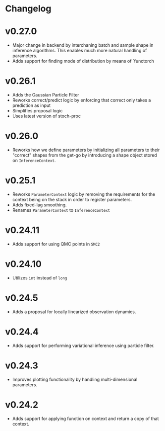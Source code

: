 # Changelog

# v0.27.0
 - Major change in backend by interchaning batch and sample shape in inference algorithms. This enables much more natural handling of parameters.
 - Adds support for finding mode of distribution by means of `functorch

# v0.26.1
 - Adds the Gaussian Particle Filter
 - Reworks correct/predict logic by enforcing that correct only takes a prediction as input
 - Simplifies proposal logic
 - Uses latest version of stoch-proc

# v0.26.0
 - Reworks how we define parameters by initializing all parameters to their "correct" shapes from the get-go by introducing a shape object stored on `InferenceContext`.

# v0.25.1
 - Reworks `ParameterContext` logic by removing the requirements for the context being on the stack in order to register parameters.
 - Adds fixed-lag smoothing.
 - Renames `ParameterContext` to `InferenceContext`

# v0.24.11
 - Adds support for using QMC points in `SMC2`

# v0.24.10
 - Utilizes `int` instead of `long`

# v0.24.5
 - Adds a proposal for locally linearized observation dynamics.

# v0.24.4
 - Adds support for performing variational inference using particle filter.

# v0.24.3
 - Improves plotting functionality by handling multi-dimensional parameters.

# v0.24.2
 - Adds support for applying function on context and return a copy of that context.
